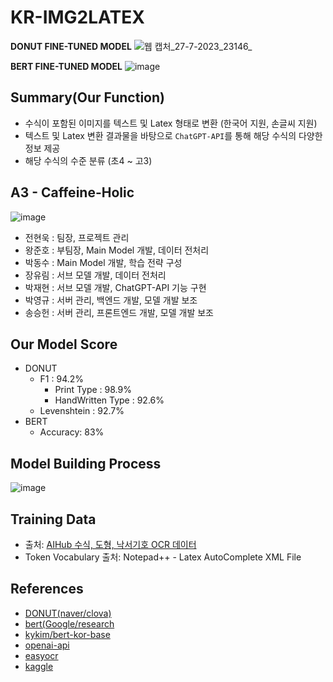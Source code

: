 # KR-IMG2LATEX
**DONUT FINE-TUNED MODEL**
![웹 캡처_27-7-2023_23146_](https://github.com/KDTAI-A3/kr-img2latex/assets/81287077/32bf89d0-98ff-4646-aa9b-7f74e862863a)

**BERT FINE-TUNED MODEL**
![image](https://github.com/KDTAI-A3/kr-img2latex/assets/81287077/078accc2-a085-429b-abd3-84be864c960b)


## Summary(Our Function)
- 수식이 포함된 이미지를 텍스트 및 Latex 형태로 변환 (한국어 지원, 손글씨 지원)
- 텍스트 및 Latex 변환 결과물을 바탕으로 `ChatGPT-API`를 통해 해당 수식의 다양한 정보 제공
- 해당 수식의 수준 분류 (초4 ~ 고3)

## A3 - Caffeine-Holic
![image](https://github.com/KDTAI-A3/kr-img2latex/assets/81287077/e46a6a13-6396-4973-8dc8-230a2812ca47)

- 전현욱 : 팀장, 프로젝트 관리
- 왕준호 : 부팀장, Main Model 개발, 데이터 전처리
- 박동수 : Main Model 개발, 학습 전략 구성
- 장유림 : 서브 모델 개발, 데이터 전처리
- 박재현 : 서브 모델 개발, ChatGPT-API 기능 구현
- 박영규 : 서버 관리, 백엔드 개발, 모델 개발 보조
- 송승헌 : 서버 관리, 프론트엔드 개발, 모델 개발 보조

## Our Model Score
- DONUT
  - F1 : 94.2%
    - Print Type : 98.9%
    - HandWritten Type : 92.6%
  - Levenshtein : 92.7%
- BERT
  - Accuracy: 83%

## Model Building Process
![image](https://github.com/KDTAI-A3/kr-img2latex/assets/81287077/1625d2a8-83b6-4ab3-9d32-d8f4171e72cf)

## Training Data
- 출처: [AIHub 수식, 도형, 낙서기호 OCR 데이터](https://www.aihub.or.kr/aihubdata/data/view.do?currMenu=115&topMenu=100&dataSetSn=479)
- Token Vocabulary 출처: Notepad++ - Latex AutoComplete XML File

## References
- [DONUT(naver/clova)](https://github.com/clovaai/donut)
- [bert(Google/research](https://github.com/google-research/bert)
- [kykim/bert-kor-base](https://github.com/kiyoungkim1/LMkor)
- [openai-api](https://openai.com/)
- [easyocr](https://github.com/JaidedAI/EasyOCR)
- [kaggle](https://www.kaggle.com/code/nbroad/donut-train-benetech)
